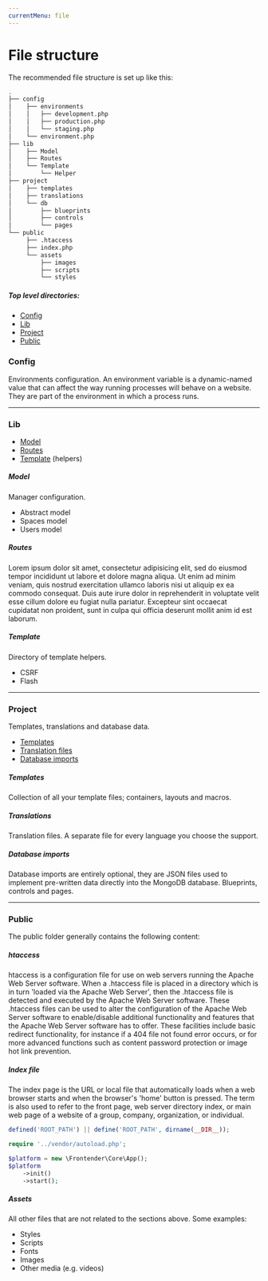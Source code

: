 ```yaml
---
currentMenu: file
---
```


# File structure
The recommended file structure is set up like this:
```bash
.
├── config
│    ├── environments
│    │   ├── development.php
│    │   ├── production.php
│    │   └── staging.php
│    └── environment.php
├── lib
│    ├── Model
│    ├── Routes
│    └── Template
│        └── Helper
├── project
│    ├── templates
│    ├── translations
│    └── db
│        ├── blueprints
│        ├── controls
│        └── pages
└── public
     ├── .htaccess
     ├── index.php
     └── assets
         ├── images
         ├── scripts
         └── styles
```

##### Top level directories:
* [Config](#config)
* [Lib](#lib)
* [Project](#project)
* [Public](#public)

### Config
Environments configuration.
An environment variable is a dynamic-named value that can affect the way running processes will behave on a website. They are part of the environment in which a process runs.

___

### Lib
* [Model](#model)
* [Routes](#routes)
* [Template](#template) (helpers)

##### Model
<!-- @TODO -->
Manager configuration.
* Abstract model
* Spaces model
* Users model

##### Routes
<!-- @TODO -->
Lorem ipsum dolor sit amet, consectetur adipisicing elit, sed do eiusmod tempor incididunt ut labore et dolore magna aliqua. Ut enim ad minim veniam, quis nostrud exercitation ullamco laboris nisi ut aliquip ex ea commodo consequat. Duis aute irure dolor in reprehenderit in voluptate velit esse cillum dolore eu fugiat nulla pariatur. Excepteur sint occaecat cupidatat non proident, sunt in culpa qui officia deserunt mollit anim id est laborum.

##### Template
<!-- @TODO -->
Directory of template helpers.
* CSRF
* Flash

___

### Project
Templates, translations and database data.
* [Templates](#templates)
* [Translation files](#translations)
* [Database imports](#database-imports)

##### Templates
Collection of all your template files; containers, layouts and macros.


##### Translations
Translation files. A separate file for every language you choose the support.

##### Database imports
Database imports are entirely optional, they are JSON files used to implement pre-written data directly into the MongoDB database.
Blueprints, controls and pages.
___

### Public
The public folder generally contains the following content:

##### htaccess
htaccess is a configuration file for use on web servers running the Apache Web Server software. When a .htaccess file is placed in a directory which is in turn 'loaded via the Apache Web Server', then the .htaccess file is detected and executed by the Apache Web Server software. These .htaccess files can be used to alter the configuration of the Apache Web Server software to enable/disable additional functionality and features that the Apache Web Server software has to offer. These facilities include basic redirect functionality, for instance if a 404 file not found error occurs, or for more advanced functions such as content password protection or image hot link prevention.

##### Index file
The index page is the URL or local file that automatically loads when a web browser starts and when the browser's 'home' button is pressed. The term is also used to refer to the front page, web server directory index, or main web page of a website of a group, company, organization, or individual.
```php
defined('ROOT_PATH') || define('ROOT_PATH', dirname(__DIR__));

require '../vendor/autoload.php';

$platform = new \Frontender\Core\App();
$platform
    ->init()
    ->start();
```

##### Assets
All other files that are not related to the sections above. Some examples:
* Styles
* Scripts
* Fonts
* Images
* Other media (e.g. videos)
